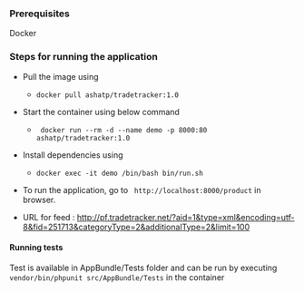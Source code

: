 ### Prerequisites

Docker


### Steps for running the application

 * Pull the image using 
     - ``` docker pull ashatp/tradetracker:1.0 ```
 * Start the container using below command
   - ``` docker run --rm -d --name demo -p 8000:80 ashatp/tradetracker:1.0```
 * Install dependencies using
   - ``` docker exec -it demo /bin/bash bin/run.sh ```

 * To run the application, go to ``` http://localhost:8000/product``` in browser.
 * URL for feed : http://pf.tradetracker.net/?aid=1&type=xml&encoding=utf-8&fid=251713&categoryType=2&additionalType=2&limit=100

 #### Running tests

 Test is available in AppBundle/Tests folder and can be run by executing ``` vendor/bin/phpunit src/AppBundle/Tests ``` in the container

